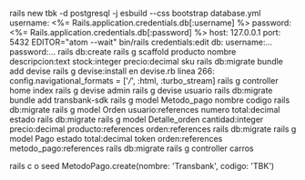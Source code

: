 rails new tbk -d postgresql -j esbuild --css bootstrap
database.yml
    username: <%= Rails.application.credentials.db[:username] %>
    password: <%= Rails.application.credentials.db[:password] %>
    host: 127.0.0.1
    port: 5432
EDITOR="atom --wait" bin/rails credentials:edit
    db:
        username:...
        password:...
rails db:create
rails g scaffold producto nombre descripcion:text stock:integer precio:decimal sku
rails db:migrate
bundle add devise
rails g devise:install
en devise.rb línea 266: config.navigational_formats = ['*/*', :html, :turbo_stream]
rails g controller home index
rails g devise admin
rails g devise usuario
rails db:migrate
bundle add transbank-sdk
rails g model Metodo_pago nombre codigo
rails db:migrate
rails g model Orden usuario:references numero total:decimal estado
rails db:migrate
rails g model Detalle_orden cantidad:integer precio:decimal producto:references orden:references
rails db:migrate
rails g model Pago estado total:decimal token orden:references metodo_pago:references
rails db:migrate
rails g controller carros

rails c o seed
    MetodoPago.create(nombre: 'Transbank', codigo: 'TBK')
